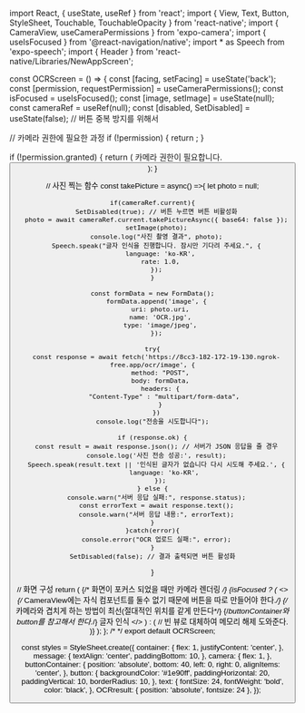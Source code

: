 import React, { useState, useRef } from 'react';
import { View, Text, Button, StyleSheet, Touchable, TouchableOpacity } from 'react-native';
import { CameraView, useCameraPermissions } from 'expo-camera';
import { useIsFocused } from '@react-navigation/native';
import * as Speech from 'expo-speech';
import { Header } from 'react-native/Libraries/NewAppScreen';

const OCRScreen = () => {
  const [facing, setFacing] = useState('back');
  const [permission, requestPermission] = useCameraPermissions();
  const isFocused = useIsFocused();
  const [image, setImage] = useState(null);
  const cameraRef = useRef(null);
  const [disabled, SetDisabled] = useState(false); // 버튼 중복 방지를 위해서

  // 카메라 권한에 필요한 과정
  if (!permission) {
    return <View />;
  }

  if (!permission.granted) {
    return (
      <View style={styles.container}>
        <Text style={styles.message}>카메라 권한이 필요합니다.</Text>
        <Button onPress={requestPermission} title="권한 허용" />
      </View>
    );
  }

// 사진 찍는 함수
  const takePicture = async() =>{
    let photo = null;

    if(cameraRef.current){
      SetDisabled(true); // 버튼 누르면 버튼 비활성화
      photo = await cameraRef.current.takePictureAsync({ base64: false });
      setImage(photo);
      console.log("사진 촬영 결과", photo);
      Speech.speak("글자 인식을 진행합니다. 잠시만 기다려 주세요.", {
        language: 'ko-KR',
        rate: 1.0,
      });
    }

    const formData = new FormData();
      formData.append('image', {
        uri: photo.uri,
        name: 'OCR.jpg',
        type: 'image/jpeg',
      });

    try{
      const response = await fetch('https://8cc3-182-172-19-130.ngrok-free.app/ocr/image', {
        method: "POST",
        body: formData,
        headers: {
          "Content-Type" : "multipart/form-data",
        }
      })
    console.log("전송을 시도합니다");

    if (response.ok) {
      const result = await response.json(); // 서버가 JSON 응답을 줄 경우
      console.log('사진 전송 성공:', result);
      Speech.speak(result.text || '인식된 글자가 없습니다 다시 시도해 주세요.', {
          language: 'ko-KR',
        });
    } else {
      console.warn("서버 응답 실패:", response.status);
      const errorText = await response.text();
      console.warn("서버 응답 내용:", errorText);
    }
    }catch(error){
      console.error("OCR 업로드 실패:", error);
    }
    SetDisabled(false); // 결과 출력되면 버튼 활성화
  }

  // 화면 구성
  return (
    <View style={styles.container}>
      {/* 화면이 포커스 되었을 때만 카메라 렌더링 */}
      {isFocused ? (
        <>
        <CameraView 
        style={styles.camera} 
        facing={facing}
        ref={cameraRef}/>
        {/* CameraView에는 자식 컴포넌트를 둘수 없기 때문에 버튼을 따로 만들어야 한다.*/}
        {/* 카메라와 겹치게 하는 방법이 최선(절대적인 위치를 같게 만든다*/}
        {/*buttonContainer와  button를 참고해서 한다.*/}
        <View style={styles.buttonContainer}>
          <TouchableOpacity style = {styles.button} onPress = {takePicture} disabled={disabled}> 
            <Text style={styles.text}>글자 인식</Text>
          </TouchableOpacity>
        </View>
        </>
      ) : (
        // 빈 뷰로 대체하여 메모리 해제 도와준다. 
        <View style={styles.camera} />
      )}
    </View>
  );
};
/*
*/
export default OCRScreen;


const styles = StyleSheet.create({
  container: {
    flex: 1,
    justifyContent: 'center',
  },
  message: {
    textAlign: 'center',
    paddingBottom: 10,
  },
  camera: {
    flex: 1,
  },
  buttonContainer: {
    position: 'absolute',
    bottom: 40,
    left: 0,
    right: 0,
    alignItems: 'center',
  },
  button: {
    backgroundColor: '#1e90ff',
    paddingHorizontal: 20,
    paddingVertical: 10,
    borderRadius: 10,
  },
  text: {
    fontSize: 24,
    fontWeight: 'bold',
    color: 'black',
  },
  OCRresult: {
    position: 'absolute',
    fontsize: 24
  },
});
